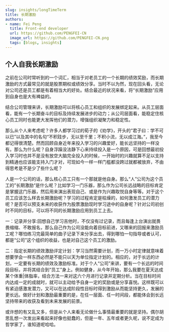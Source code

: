 ```yaml
---
slug: insights/longTimeTerm
title: 长期激励
authors:
- name: Fei Peng
  title: Front-end developer
  url: https://github.com/PENGFEI-CN
  image_url: https://github.com/PENGFEI-CN.png
  tags: [blogs, insights]
---
```


## 个人自我长期激励

之前在公司时常听到的一个词汇，相当于对老员工的一个长期的绩效奖励，而长期激励的方式最常见的就是股票期权或绩效分享。当时不以为然，现在回头看，无论对公司还是员工都是有着相当大的好处。结合最近的状况来看，将“长期激励”应用到自身也是大有裨益的。

结合公司管理来讲，长期激励可以将核心员工和组织的发展绑定起来。从员工层面看，能有一个长期奋斗的目标及持续发展进步的动力；从公司层面看，能稳定住核心员工同时也能更大发挥他们的潜力，增强组织凝聚力和稳定性。

那么从个人来考虑呢？许多人都学习过的荀子的《劝学》，开头的“君子曰：学不可以已”以及其中的名句“不积跬步，无以至千里；不积小流，无以成江海。”，我至今都记得很清楚。然而回顾自身近年来投入学习的兴趣爱好，能长远坚持的一样没有。那么为什么呢？自身浮躁没法静下心来持续投入是一个原因，可是回想最初投入学习时也并不是没有放空大脑完全投入的时候，一开始时的兴趣就算不足以支持到精通也应该能支持入门才对，可现如今一样一样门槛都没跨过就都被放弃，不由得思考是不是少了些什么呢？

人是一个公司的话，那么核心员工只有一个那就是他自身。那么“人”公司为这个员工的”长期激励“是什么呢？比如学习一门乐器，那么作为公司长远战略的目标肯定是掌握这门乐器，然后用来演出表现自己、或是作为兴趣取悦自身等等。对于这个员工应该怎么样去长期激励呢？学习的过程肯定是枯燥的，如何激发员工的潜力呢？是否可以预支未来的收获作为股票激励现时学习途中的自身呢？针对公司初创时不同的目标，可以将不同的长期激励应用到员工上去。

一：记录并分享:回想自己学习吉他时，不仅没有过记录，而且每逢上台演出就畏畏缩缩、不敢报名，那么自己作为公司没能向着目标前进，又哪来的回报来激励员工呢？哪怕练习完最简单的曲子记录下来分享出去，得到哪怕一句指导或者认可，都是“公司”这个组织的收益，也是对自己这个员工的激励。

二：指定长期的绩效激励评定计划：学习当然需要计划，而一万小时定律就意味着想要学会一样东西必然是不能只以天为单位指定计划的。相应的，对于长远的计划，一定要有长期的绩效及激励标准。对于个人“公司”来讲，要有一个长远的时间段目标，并将其结合到“员工”身上。例如健身，从今年开始，那么我要在夏天达成某个体重|体脂率，结合方法一来对这六个月进行记录并定期分析。当在目标时间内达成一定的成就时，就可以主动给予自身一定的奖励或是分享喜悦。这样既可以有紧迫感激发潜力，又可以在达成阶段性目标时得到激励从而能坚持更久，发展的更长远。做好计划和激励最重要的是，在任一层面、任一时间段，都能体会到长远坚持带来的收获及看到未来发展的前景。

或许想的有又乱又多，但是从个人来看无论做什么事情最重要的就是坚持。偶尔胡思乱想一次发出来看起来好像也挺蠢的，但是一年、五年或者更久呢，说不定成为哲学家了，谁知道呢哈哈。





